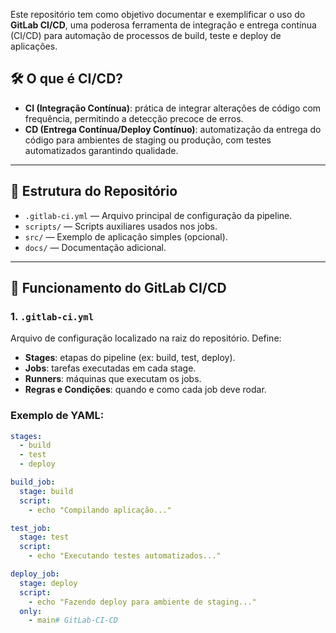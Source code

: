 
Este repositório tem como objetivo documentar e exemplificar o uso do **GitLab CI/CD**, uma poderosa ferramenta de integração e entrega contínua (CI/CD) para automação de processos de build, teste e deploy de aplicações.

## 🛠️ O que é CI/CD?

- **CI (Integração Contínua)**: prática de integrar alterações de código com frequência, permitindo a detecção precoce de erros.
- **CD (Entrega Contínua/Deploy Contínuo)**: automatização da entrega do código para ambientes de staging ou produção, com testes automatizados garantindo qualidade.

---

## 📄 Estrutura do Repositório

- `.gitlab-ci.yml` — Arquivo principal de configuração da pipeline.
- `scripts/` — Scripts auxiliares usados nos jobs.
- `src/` — Exemplo de aplicação simples (opcional).
- `docs/` — Documentação adicional.

---

## 🚀 Funcionamento do GitLab CI/CD

### 1. `.gitlab-ci.yml`

Arquivo de configuração localizado na raiz do repositório. Define:

- **Stages**: etapas do pipeline (ex: build, test, deploy).
- **Jobs**: tarefas executadas em cada stage.
- **Runners**: máquinas que executam os jobs.
- **Regras e Condições**: quando e como cada job deve rodar.

### Exemplo de YAML:
```yaml
stages:
  - build
  - test
  - deploy

build_job:
  stage: build
  script:
    - echo "Compilando aplicação..."

test_job:
  stage: test
  script:
    - echo "Executando testes automatizados..."

deploy_job:
  stage: deploy
  script:
    - echo "Fazendo deploy para ambiente de staging..."
  only:
    - main# GitLab-CI-CD

